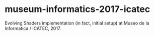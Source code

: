 # museum-informatics-2017-icatec
Evolving Shaders implementation (in fact, initial setup) at Museo de la Informatica / ICATEC, 2017.
